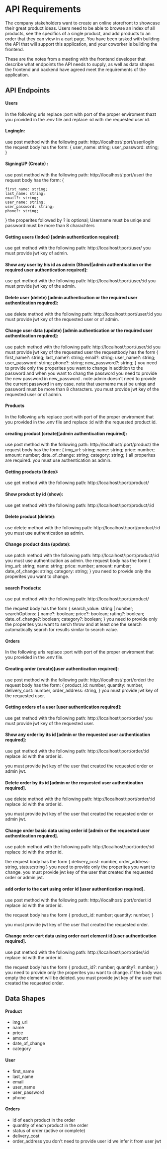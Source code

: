 # API Requirements

The company stakeholders want to create an online storefront to showcase their great product ideas. Users need to be able to browse an index of all products, see the specifics of a single product, and add products to an order that they can view in a cart page. You have been tasked with building the API that will support this application, and your coworker is building the frontend.

These are the notes from a meeting with the frontend developer that describe what endpoints the API needs to supply, as well as data shapes the frontend and backend have agreed meet the requirements of the application.

## API Endpoints

#### Users

In the following urls replace :port with port of the proper enviroment thazt you provided in the .env file and replace :id with rhe requested user id.

#### LogingIn:

use post method with the following path:
http://localhost/:port/user/logIn
the request body has the form:
{
user_name: string;
user_password: string;  
}

#### SigningUP (Create) :

use post method with the following path:
http://localhost/:port/user/
the request body has the form:
{

    first_name: string;
    last_name: string;
    email?: string;
    user_name: string;
    user_password: string;
    phone?: string;

}
the properites followed by ? is optional;
Username must be uniqe and password must be more than 8 charachters

#### Getting users (Index) [admin authentication required]:

use get method with the following path:
http://localhost/:port/user/
you must provide jwt key of admin.

#### Show any user by his id as admin (Show)[admin authentication or the required user authentication required]:

use get method with the following path:
http://localhost/:port/user/:id
you must provide jwt key of the admin.

#### Delete user (delete) [admin authentication or the required user authentication required]:

use delete method with the following path:
http://localhost/:port/user/:id
you must provide jwt key of the requested user or of admin.

#### Change user data (update) [admin authentication or the required user authentication required]:

use patch method with the following path:
http://localhost/:port/user/:id
you must provide jwt key of the requested user
the requestbody has the form
{
first_name?: string;
last_name?: string;
email?: string;
user_name?: string;
user_password: string;
phone?: string;
new_password?: string;
}
you need to provide only the properites you want to change in addition to the password and when you want to chang the password you need to provide the new password in new_password .
note admin doesn't need to provide the current password in any case.
note that username must be uniqe and password must be more than 8 characters.
you must provide jwt key of the requested user or of admin.

#### Products

In the following urls replace :port with port of the proper enviroment that you provided in the .env file and replace :id with the requested product id.

#### creating product (create)[admin authentication required]:

use post method with the following path:
http://localhost/:port/product/
the request body has the form:
{
img_url: string;
name: string;
price: number;
amount: number;
date_of_change: string;
category: string;
}
all properites are required.
you must use authentication as admin.

#### Getting products (Index):

use get method with the following path:
http://localhost/:port/product/

#### Show product by id (show):

use get method with the following path:
http://localhost/:port/product/:id

#### Delete product (delete):

use delete method with the following path:
http://localhost/:port/product/:id
you must use authentication as admin.

#### Change product data (update):

use patch method with the following path:
http://localhost/:port/product/:id
you must use authentication as admin.
the request body has the form
{
img_url: string;
name: string;
price: number;
amount: number;
date_of_change: string;
category: string;
}
you need to provide only the properites you want to change.

#### search Products:

use put method with the following path:
http://localhost/:port/product/

the request body has the form
{
search_value: string | number;
searchOptions: {
name?: boolean;
price?: boolean;
rating?: boolean;
date_of_change?: boolean;
category?: boolean;
}
you need to provide only the properites you want to serch throw and at least one the search automatically search for results similar to search value.

#### Orders

In the following urls replace :port with port of the proper enviroment that you provided in the .env file.

#### Creating order (create)[user authentication required]:

use post method with the following path:
http://localhost/:port/order/
the request body has the form:
{
product_id: number,
quantity: number,
delivery_cost: number,
order_address: string,
}
you must provide jwt key of the requested user.

#### Getting orders of a user [user authentication required]:

use get method with the following path:
http://localhost/:port/order/
you must provide jwt key of the requested user.

#### Show any order by its id [admin or the requested user authentication required]:

use get method with the following path:
http://localhost/:port/order/:id
replace :id with the order id.

you must provide jwt key of the user that created the requested order or admin jwt.

#### Delete order by its id [admin or the requested user authentication required].

use delete method with the following path:
http://localhost/:port/order/:id
replace :id with the order id.

you must provide jwt key of the user that created the requested order or admin jwt.

#### Change order basic data using order id [admin or the requested user authentication required].

use patch method with the following path:
http://localhost/:port/order/:id
replace :id with the order id.

the request body has the form
{
delivery_cost: number,
order_address: string,
status:string
}
you need to provide only the properites you want to change.
you must provide jwt key of the user that created the requested order or admin jwt.

#### add order to the cart using order id [user authentication required].

use post method with the following path:
http://localhost/:port/order/:id
replace :id with the order id.

the request body has the form
{
product_id: number;
quantity: number;
}

you must provide jwt key of the user that created the requested order.

#### Change order cart data using order cart element id [user authentication required].

use put method with the following path:
http://localhost/:port/order/:id
replace :id with the order id.

the request body has the form
{
product_id?: number;
quantity?: number;
}
you need to provide only the properites you want to change.
if the body was empty the element will be deleted.
you must provide jwt key of the user that created the requested order.

## Data Shapes

#### Product

-   img_url
-   name
-   price
-   amount
-   date_of_change
-   category

#### User

-   first_name
-   last_name
-   email
-   user_name
-   user_password
-   phone

#### Orders

-   id of each product in the order
-   quantity of each product in the order
-   status of order (active or complete)
-   delivery_cost
-   order_address
    you don't need to provide user id we infer it from user jwt
